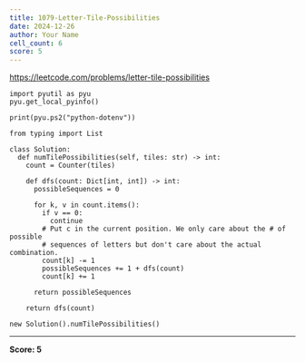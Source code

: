 ```yaml
---
title: 1079-Letter-Tile-Possibilities
date: 2024-12-26
author: Your Name
cell_count: 6
score: 5
---
```


https://leetcode.com/problems/letter-tile-possibilities


```
import pyutil as pyu
pyu.get_local_pyinfo()
```


```
print(pyu.ps2("python-dotenv"))
```


```
from typing import List
```


```
class Solution:
  def numTilePossibilities(self, tiles: str) -> int:
    count = Counter(tiles)

    def dfs(count: Dict[int, int]) -> int:
      possibleSequences = 0

      for k, v in count.items():
        if v == 0:
          continue
        # Put c in the current position. We only care about the # of possible
        # sequences of letters but don't care about the actual combination.
        count[k] -= 1
        possibleSequences += 1 + dfs(count)
        count[k] += 1

      return possibleSequences

    return dfs(count)
```


```
new Solution().numTilePossibilities()
```


---
**Score: 5**